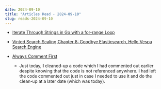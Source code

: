 ```yaml
---
date: 2024-09-10
title: "Articles Read - 2024-09-10"
slug: reads-2024-09-10
---
```




* [Iterate Through Strings in Go with a for-range Loop][1]

* [Vinted Search Scaling Chapter 8: Goodbye Elasticsearch, Hello Vespa Search Engine][2]

* [Always Comment First][3]
  * Just today, I cleaned-up a code which I had commented out earlier despite knowing that the code is not referenced anywhere. I had left the code commented out just in case I needed to use it and do the clean-up at a later date (which was today).



  [1]: https://nelson.cloud/iterate-through-strings-in-go-with-a-for-range-loop/
  [2]: https://vinted.engineering//2024/09/05/goodbye-elasticsearch-hello-vespa/
  [3]: https://devhumor.com/media/alwayscommentfirst
